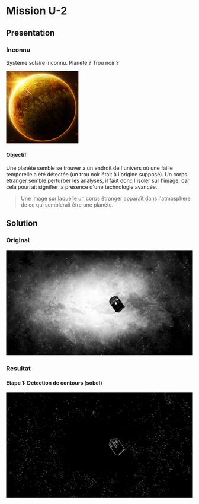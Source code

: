 # Mission U-2

## Presentation

### Inconnu

Système solaire inconnu.
Planète ? Trou noir ?

![?](img/Gallifrey.jpg)

#### Objectif 

Une planète semble se trouver à un endroit de l'univers où une faille temporelle a été détectée (un trou noir était à l'origine supposé). Un corps étranger semble perturber les analyses, il faut donc l'isoler sur l'image, car cela pourrait signifier la présence d'une technologie avancée.
> Une image sur laquelle un corps étranger apparaît dans l'atmosphère de ce qui semblerait être une planète.

## Solution

### Original

![Original](img/original.png)

### Resultat

#### Etape 1: Detection de contours (sobel)

![Result](img/result.png)